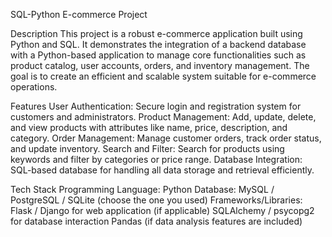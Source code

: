 SQL-Python E-commerce Project

Description
This project is a robust e-commerce application built using Python and SQL. It demonstrates the integration of a backend database with a Python-based application to manage core functionalities such as product catalog, user accounts, orders, and inventory management. The goal is to create an efficient and scalable system suitable for e-commerce operations.

Features
User Authentication: Secure login and registration system for customers and administrators.
Product Management: Add, update, delete, and view products with attributes like name, price, description, and category.
Order Management: Manage customer orders, track order status, and update inventory.
Search and Filter: Search for products using keywords and filter by categories or price range.
Database Integration: SQL-based database for handling all data storage and retrieval efficiently.

Tech Stack
Programming Language: Python
Database: MySQL / PostgreSQL / SQLite (choose the one you used)
Frameworks/Libraries:
Flask / Django for web application (if applicable)
SQLAlchemy / psycopg2 for database interaction
Pandas (if data analysis features are included)
